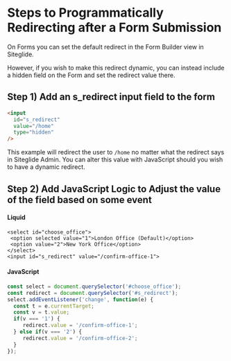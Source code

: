 # Steps to Programmatically Redirecting after a Form Submission

On Forms you can set the default redirect in the Form Builder view in Siteglide.

However, if you wish to make this redirect dynamic, you can instead include a hidden field on the Form and set the redirect value there.

## Step 1) Add an s\_redirect input field to the form

```html
<input 
  id="s_redirect" 
  value="/home" 
  type="hidden"
/>
```

This example will redirect the user to `/home` no matter what the redirect says in Siteglide Admin. You can alter this value with JavaScript should you wish to have a dynamic redirect.

## Step 2) Add JavaScript Logic to Adjust the value of the field based on some event

#### Liquid

```liquid
<select id="choose_office">
 <option selected value="1">London Office (Default)</option>
 <option value="2">New York Office</option>
</select>
<input id="s_redirect" value="/confirm-office-1">
```

#### JavaScript

```javascript
const select = document.querySelector('#choose_office');
const redirect = document.querySelector('#s_redirect');
select.addEventListener('change', function(e) {
  const t = e.currentTarget;
  const v = t.value;
  if(v === '1') {
     redirect.value = '/confirm-office-1';
  } else if(v === '2') {
     redirect.value = '/confirm-office-2';
  }
});
```
